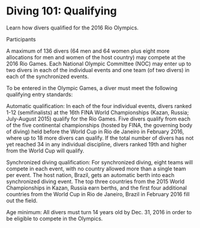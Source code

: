 Diving 101: Qualifying
======================

Learn how divers qualified for the 2016 Rio Olympics.

Participants

A maximum of 136 divers (64 men and 64 women plus eight more allocations for men and women of the host country) may compete at the 2016 Rio Games. Each National Olympic Committee (NOC) may enter up to two divers in each of the individual events and one team (of two divers) in each of the synchronized events.

To be entered in the Olympic Games, a diver must meet the following qualifying entry standards:

Automatic qualification: In each of the four individual events, divers ranked 1-12 (semifinalists) at the 16th FINA World Championships (Kazan, Russia; July-August 2015) qualify for the Rio Games. Five divers qualify from each of the five continental championships (hosted by FINA, the governing body of diving) held before the World Cup in Rio de Janeiro in February 2016, where up to 18 more divers can qualify. If the total number of divers has not yet reached 34 in any individual discipline, divers ranked 19th and higher from the World Cup will qualify.

Synchronized diving qualification: For synchronized diving, eight teams will compete in each event, with no country allowed more than a single team per event. The host nation, Brazil, gets an automatic berth into each synchronized diving event. The top three countries from the 2015 World Championships in Kazan, Russia earn berths, and the first four additional countries from the World Cup in Rio de Janeiro, Brazil in February 2016 fill out the field.

Age minimum: All divers must turn 14 years old by Dec. 31, 2016 in order to be eligible to compete in the Olympics.


